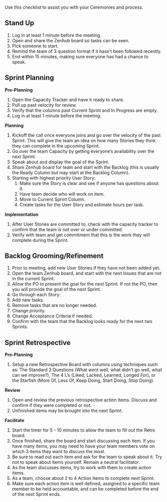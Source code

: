 Use this checklist to assist you with your Ceremonies and process. 

## Stand Up

1. Log in at least 1 minute before the meeting.
2. Open and share the Zenhub board so tasks can be seen.
3. Pick someone to start.
4. Remind the team of 3 question format if it hasn’t been followed recently.
5. End within 15 minutes, making sure everyone has had a chance to speak. 

## Sprint Planning 

**Pre-Planning**

1. Open the Capacity Tracker and have it ready to share. 
2. Pull up past velocity for review. 
3. Verify that the columns past Current Sprint and In Progress are empty.
4. Log in at least 1 minute before the meeting. 

**Planning**

1. Kickoff the call once everyone joins and go over the velocity of the past Sprint. This will give the team an idea on how many Stories they think they can complete in the upcoming Sprint.
2. Go over the team Capacity by getting everyone’s availability over the next Sprint.
3. Speak about and display the goal of the Sprint. 
4. Share Zenhub board for team and start with the Backlog (this is usually the Ready Column but may start at the Backlog Column).
5. Starting with highest priority User Story:
    1. Make sure the Story is clear and see if anyone has questions about it.
    1. Have team decide who will work on item.
    1. Move to Current Sprint Column.
    1. Create tasks for the User Story and estimate hours per task.

**Implementation**

1. After User Stories are committed to, check with the capacity tracker to confirm that the team is not over or under committed. 
2. Verify with team and get commitment that this is the work they will complete during the Sprint. 

## Backlog Grooming/Refinement

1. Prior to meeting, add new User Stories if they have not been added yet. 
2. Open the team Zenhub board, and start with the next Issues that are not in the current Sprint.
3. Allow the PO to present the goal for the next Sprint. If not the PO, then you will provide the goal of the next Sprint. 
4. Go through each Story:
5. Add new tasks.
6. Remove tasks that are no longer needed.
7. Change priority.
8. Change Acceptance Criteria if needed.
9. Confirm with the team that the Backlog looks ready for the next two Sprints.



## Sprint Retrospective

**Pre-Planning**

1. Setup a new Retrospective Board with columns using techniques such as: The Standard 3 Questions (What went well, what didn’t go well, what can we improve?), The 4 L’s (Liked, Lacked, Learned, Longed For), or the Starfish (More Of, Less Of, Keep Doing, Start Doing, Stop Doing).

**Review**

1. Open and review the previous retrospective action items. Discuss and confirm if they were completed or not.
2. Unfinished items may be brought into the next Sprint.

**Facilitate**

1. Start the timer for 5 - 10 minutes to allow the team to fill out the Retro board. 
2. Once finished, share the board and start discussing each item. If you have many items, you may need to have your team members vote on which 3 items they want to discuss the most.
3. Be sure to read out each item and ask for the team to speak about it. Try not to speak about items yourself. Remain a neutral facilitator.
4. As the team discusses items, try to work with them to create action items. 
5. As a team, choose about 2 to 4 Action Items to complete next Sprint.
6. Make sure each action item is well defined, assigned to a specific team member to be held accountable, and can be completed before the end of the next Sprint ends. 


